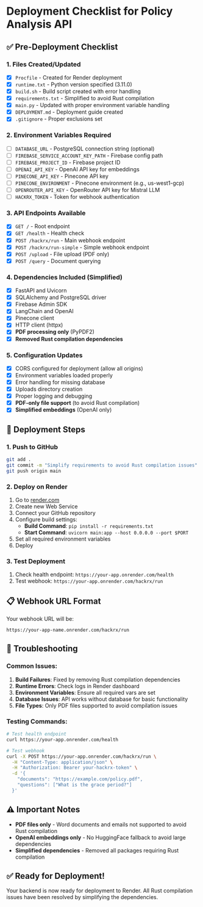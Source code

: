 # Deployment Checklist for Policy Analysis API

## ✅ Pre-Deployment Checklist

### 1. Files Created/Updated
- [x] `Procfile` - Created for Render deployment
- [x] `runtime.txt` - Python version specified (3.11.0)
- [x] `build.sh` - Build script created with error handling
- [x] `requirements.txt` - Simplified to avoid Rust compilation
- [x] `main.py` - Updated with proper environment variable handling
- [x] `DEPLOYMENT.md` - Deployment guide created
- [x] `.gitignore` - Proper exclusions set

### 2. Environment Variables Required
- [ ] `DATABASE_URL` - PostgreSQL connection string (optional)
- [ ] `FIREBASE_SERVICE_ACCOUNT_KEY_PATH` - Firebase config path
- [ ] `FIREBASE_PROJECT_ID` - Firebase project ID
- [ ] `OPENAI_API_KEY` - OpenAI API key for embeddings
- [ ] `PINECONE_API_KEY` - Pinecone API key
- [ ] `PINECONE_ENVIRONMENT` - Pinecone environment (e.g., us-west1-gcp)
- [ ] `OPENROUTER_API_KEY` - OpenRouter API key for Mistral LLM
- [ ] `HACKRX_TOKEN` - Token for webhook authentication

### 3. API Endpoints Available
- [x] `GET /` - Root endpoint
- [x] `GET /health` - Health check
- [x] `POST /hackrx/run` - Main webhook endpoint
- [x] `POST /hackrx/run-simple` - Simple webhook endpoint
- [x] `POST /upload` - File upload (PDF only)
- [x] `POST /query` - Document querying

### 4. Dependencies Included (Simplified)
- [x] FastAPI and Uvicorn
- [x] SQLAlchemy and PostgreSQL driver
- [x] Firebase Admin SDK
- [x] LangChain and OpenAI
- [x] Pinecone client
- [x] HTTP client (httpx)
- [x] **PDF processing only** (PyPDF2)
- [x] **Removed Rust compilation dependencies**

### 5. Configuration Updates
- [x] CORS configured for deployment (allow all origins)
- [x] Environment variables loaded properly
- [x] Error handling for missing database
- [x] Uploads directory creation
- [x] Proper logging and debugging
- [x] **PDF-only file support** (to avoid Rust compilation)
- [x] **Simplified embeddings** (OpenAI only)

## 🚀 Deployment Steps

### 1. Push to GitHub
```bash
git add .
git commit -m "Simplify requirements to avoid Rust compilation issues"
git push origin main
```

### 2. Deploy on Render
1. Go to [render.com](https://render.com)
2. Create new Web Service
3. Connect your GitHub repository
4. Configure build settings:
   - **Build Command**: `pip install -r requirements.txt`
   - **Start Command**: `uvicorn main:app --host 0.0.0.0 --port $PORT`
5. Set all required environment variables
6. Deploy

### 3. Test Deployment
1. Check health endpoint: `https://your-app.onrender.com/health`
2. Test webhook: `https://your-app.onrender.com/hackrx/run`

## 📋 Webhook URL Format

Your webhook URL will be:
```
https://your-app-name.onrender.com/hackrx/run
```

## 🔧 Troubleshooting

### Common Issues:
1. **Build Failures**: Fixed by removing Rust compilation dependencies
2. **Runtime Errors**: Check logs in Render dashboard
3. **Environment Variables**: Ensure all required vars are set
4. **Database Issues**: API works without database for basic functionality
5. **File Types**: Only PDF files supported to avoid compilation issues

### Testing Commands:
```bash
# Test health endpoint
curl https://your-app.onrender.com/health

# Test webhook
curl -X POST https://your-app.onrender.com/hackrx/run \
  -H "Content-Type: application/json" \
  -H "Authorization: Bearer your-hackrx-token" \
  -d '{
    "documents": "https://example.com/policy.pdf",
    "questions": ["What is the grace period?"]
  }'
```

## ⚠️ Important Notes

- **PDF files only** - Word documents and emails not supported to avoid Rust compilation
- **OpenAI embeddings only** - No HuggingFace fallback to avoid large dependencies
- **Simplified dependencies** - Removed all packages requiring Rust compilation

## ✅ Ready for Deployment!

Your backend is now ready for deployment to Render. All Rust compilation issues have been resolved by simplifying the dependencies. 